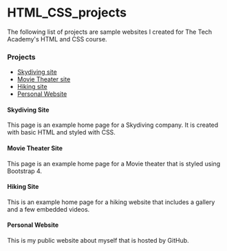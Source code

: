 # HTML_CSS_projects
The following list of projects are sample websites I created for The Tech Academy's HTML and CSS course.

### Projects
- [Skydiving site](https://github.com/Ivanfisher/HTML_CSS_projects/tree/main/Skydiving)
- [Movie Theater site](https://github.com/Ivanfisher/HTML_CSS_projects/tree/main/Bootstrap4_project)
- [Hiking site](https://github.com/Ivanfisher/HTML_CSS_projects/tree/main/One-Page-Website)
- [Personal Website](https://Ivanfisher.github.io/)

#### Skydiving Site
This page is an example home page for a Skydiving company. It is created with basic HTML and styled with CSS.

#### Movie Theater Site
This page is an example home page for a Movie theater that is styled using Bootstrap 4.

#### Hiking Site
This is an example home page for a hiking website that includes a gallery and a few embedded videos.

#### Personal Website
This is my public website about myself that is hosted by GitHub.

